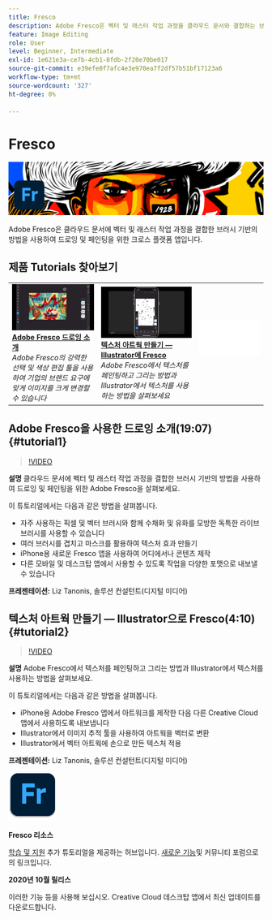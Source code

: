 ```yaml
---
title: Fresco
description: Adobe Fresco은 벡터 및 래스터 작업 과정을 클라우드 문서와 결합하는 브러시 기반의 방법을 사용하여 드로잉 및 페인팅을 위한 크로스 플랫폼 앱입니다
feature: Image Editing
role: User
level: Beginner, Intermediate
exl-id: 1e621e3a-ce7b-4cb1-8fdb-2f20e70be017
source-git-commit: e39efe0f7afc4e3e970ea7f2df57b51bf17123a6
workflow-type: tm+mt
source-wordcount: '327'
ht-degree: 0%

---
```


# Fresco

![튜토리얼 메인 이미지](../assets/Fresco.jpg)

Adobe Fresco은 클라우드 문서에 벡터 및 래스터 작업 과정을 결합한 브러시 기반의 방법을 사용하여 드로잉 및 페인팅을 위한 크로스 플랫폼 앱입니다.

## 제품 Tutorials 찾아보기

<table style="table-layout:fixed">
<tr>
 <td>
   <a href="fresco.md#tutorial1">
      <img alt="Adobe Fresco 드로잉 소개" src="../assets/fresco_drawingPaintingIntro_tanonis_thumbnail.jpg" />
   </a>
    <div>
   <a href="fresco.md#tutorial1"><strong>Adobe Fresco 드로잉 소개</strong></a>
    </div>
    <em>Adobe Fresco의 강력한 선택 및 색상 편집 툴을 사용하여 기업의 브랜드 요구에 맞게 이미지를 크게 변경할 수 있습니다</em>
    <br>
  </td>
  <td>
   <a href="fresco.md#tutorial2">
      <img alt="텍스처 아트웍 만들기 — Illustrator에 Fresco" src="../assets/fresco_textureToVector_tanonis_thumbnail.jpg" />
   </a>
    <div>
   <a href="fresco.md#tutorial2"><strong>텍스처 아트웍 만들기 — Illustrator에 Fresco</strong></a>
    </div>
    <em>Adobe Fresco에서 텍스처를 페인팅하고 그리는 방법과 Illustrator에서 텍스처를 사용하는 방법을 살펴보세요</em>
    <br>
  </td>
  <td>
    <img alt="스페이서" src="../assets/Whitespacer.png" />
    <div>
    <br>
  </td>
</tr>
</table>

## Adobe Fresco을 사용한 드로잉 소개(19:07) {#tutorial1}

>[!VIDEO](https://video.tv.adobe.com/v/326946?hidetitle=true)

**설명**
클라우드 문서에 벡터 및 래스터 작업 과정을 결합한 브러시 기반의 방법을 사용하여 드로잉 및 페인팅을 위한 Adobe Fresco을 살펴보세요.

이 튜토리얼에서는 다음과 같은 방법을 살펴봅니다.
* 자주 사용하는 픽셀 및 벡터 브러시와 함께 수채화 및 유화를 모방한 독특한 라이브 브러시를 사용할 수 있습니다
* 여러 브러시를 겹치고 마스크를 활용하여 텍스처 효과 만들기
* iPhone용 새로운 Fresco 앱을 사용하여 어디에서나 콘텐츠 제작
* 다른 모바일 및 데스크탑 앱에서 사용할 수 있도록 작업을 다양한 포맷으로 내보낼 수 있습니다

**프레젠테이션:**
Liz Tanonis, 솔루션 컨설턴트(디지털 미디어)

## 텍스처 아트웍 만들기 — Illustrator으로 Fresco(4:10) {#tutorial2}

>[!VIDEO](https://video.tv.adobe.com/v/326947?hidetitle=true)

**설명**
Adobe Fresco에서 텍스처를 페인팅하고 그리는 방법과 Illustrator에서 텍스처를 사용하는 방법을 살펴보세요.

이 튜토리얼에서는 다음과 같은 방법을 살펴봅니다.
* iPhone용 Adobe Fresco 앱에서 아트워크를 제작한 다음 다른 Creative Cloud 앱에서 사용하도록 내보냅니다
* Illustrator에서 이미지 추적 툴을 사용하여 아트웍을 벡터로 변환
* Illustrator에서 벡터 아트웍에 손으로 만든 텍스처 적용

**프레젠테이션:**
Liz Tanonis, 솔루션 컨설턴트(디지털 미디어)

![Fresco 로고](../assets/fr_appicon_96.png)

**Fresco 리소스**

[학습 및 지원](https://helpx.adobe.com/support/adobe-fresco.html) 추가 튜토리얼을 제공하는 허브입니다. [새로운 기능](https://helpx.adobe.com/fresco/using/whats-new.html)및 커뮤니티 포럼으로의 링크입니다.

**2020년 10월 릴리스**

이러한 기능 등을 사용해 보십시오. Creative Cloud 데스크탑 앱에서 최신 업데이트를 다운로드합니다.
